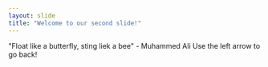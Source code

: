 ```yaml
---
layout: slide
title: "Welcome to our second slide!"
---
```

"Float like a butterfly, sting liek a bee" - Muhammed Ali
Use the left arrow to go back!
